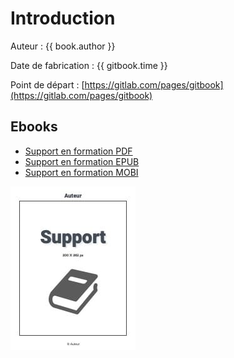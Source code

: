 # Introduction

Auteur : {{ book.author }}

Date de fabrication : {{ gitbook.time }}

Point de départ : [https://gitlab.com/pages/gitbook](https://gitlab.com/pages/gitbook)

## Ebooks

* [Support en formation PDF](/gitbook-publication.pdf)
* [Support en formation EPUB](/gitbook-publication.epub)
* [Support en formation MOBI](/gitbook-publication.mobi)

![Support](cover_small.jpg)
